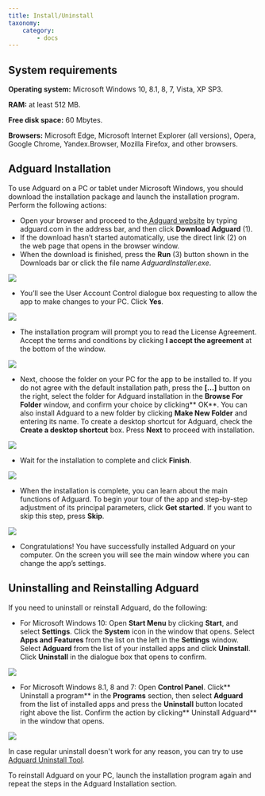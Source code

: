 ```yaml
---
title: Install/Uninstall
taxonomy:
    category:
        - docs
---
```


## System  requirements
**Operating system:** Microsoft Windows 10, 8.1, 8, 7, Vista, XP SP3.

**RAM:** at least 512 MB.

**Free disk space:** 60 Mbytes.

**Browsers:** Microsoft Edge, Microsoft Internet Explorer (all versions), Opera, Google Chrome, Yandex.Browser, Mozilla Firefox, and other browsers.

## Adguard Installation

To use Adguard on a PC or tablet under Microsoft Windows, you should download the installation package and launch the installation program. Perform the following actions:

* Open your browser and proceed to the[ Adguard website](http://adguard.com) by typing adguard.com in the address bar, and then click **Download Adguard** (1).
* If the download hasn’t started automatically, use the direct link (2) on the web page that opens in the browser window.
* When the download is finished, press the **Run** (3) button shown in the Downloads bar or click the file name _AdguardInstaller.exe_.

![](install_01-01.png)

* You’ll see the User Account Control dialogue box requesting to allow the app to make changes to your PC. Click **Yes**.

![](install_03_EN.png)

* The installation program will prompt you to read the License Agreement. Accept the terms and conditions by clicking **I accept the agreement** at the bottom of the window.

![](install_04_EN.png)

* Next, choose the folder on your PC for the app to be installed to. If you do not agree with the default installation path, press the **[…]** button on the right, select the folder for Adguard installation in the **Browse For Folder** window, and confirm your choice by clicking** OK**. You can also install Adguard to a new folder by clicking **Make New Folder** and entering its name. To create a desktop shortcut for Adguard, check the **Create a desktop shortcut** box. Press **Next** to proceed with installation.

![](install_05_2EN.PNG)

* Wait for the installation to complete and click **Finish**.

![](inst.PNG)

* When the installation is complete, you can learn about the main functions of Adguard. To begin your tour of the app and step-by-step adjustment of its principal parameters, click **Get started**. If you want to skip this step, press **Skip**.

![](install_06_EN.png)

* Congratulations! You have successfully installed Adguard on your computer. On the screen you will see the main window where you can change the app’s settings.

## Uninstalling and Reinstalling Adguard

If you need to uninstall or reinstall Adguard, do the following:

* For Microsoft Windows 10: Open **Start Menu** by clicking **Start**, and select **Settings**. Click the **System** icon in the window that opens. Select **Apps and Features** from the list on the left in the **Settings** window. Select **Adguard** from the list of your installed apps and click **Uninstall**. Click **Uninstall** in the dialogue box that opens to confirm.

![](install_07_EN.png)

* For Microsoft Windows 8.1, 8 and 7: Open **Control Panel**. Click** Uninstall a program** in the **Programs** section, then select **Adguard** from the list of installed apps and press the **Uninstall** button located right above the list. Confirm the action by clicking** Uninstall Adguard** in the window that opens.

![](install_08_EN.png)

In case regular uninstall doesn't work for any reason, you can try to use [Adguard Uninstall Tool](https://adguard.com/en/how-to-delete-adguard.html).

To reinstall Adguard on your PC, launch the installation program again and repeat the steps in the Adguard Installation section.